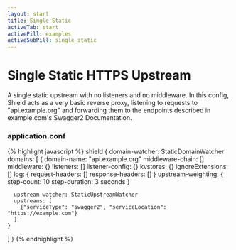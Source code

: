 ```yaml
---
layout: start
title: Single Static
activeTab: start
activePill: examples
activeSubPill: single_static
---
```

# Single Static HTTPS Upstream

A single static upstream with no listeners and no middleware.  In this config, Shield acts as a very basic reverse proxy,
listening to requests to "api.example.org" and forwarding them to the endpoints described in example.com's Swagger2
Documentation.

### application.conf

{% highlight javascript %}
shield {
  domain-watcher: StaticDomainWatcher
  domains: [
    {
      domain-name: "api.example.org"
      middleware-chain: []
      middleware: {}
      listeners: []
      listener-config: {}
      kvstores: {}
      ignoreExtensions: []
      log: {
        request-headers: []
        response-headers: []
      }
      upstream-weighting: {
        step-count: 10
        step-duration: 3 seconds
      }

      upstream-watcher: StaticUpstreamWatcher
      upstreams: [
        {"serviceType": "swagger2", "serviceLocation": "https://example.com"}
      ]
    }
  ]
}
{% endhighlight %}

